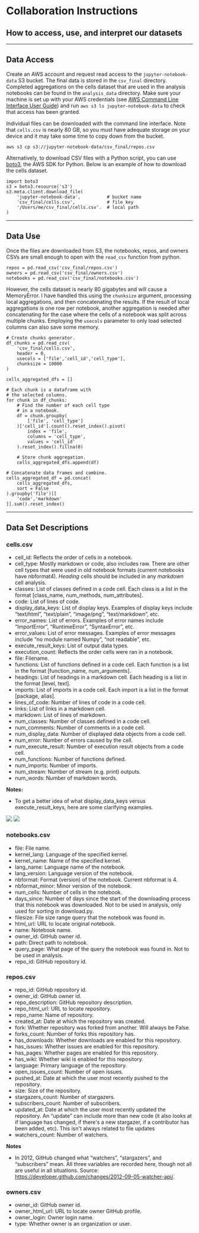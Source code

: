 # Collaboration Instructions
## How to access, use, and interpret our datasets

* * *

## Data Access

Create an AWS account and request read access to the `jupyter-notebook-data` S3 bucket. The final data is stored in the `csv_final` directory. Completed aggregations on the cells dataset that are used in the analysis notebooks can be found in the `analysis_data` directory. Make sure your machine is set up with your AWS credentials (see [AWS Command Line Interface User Guide](https://docs.aws.amazon.com/cli/latest/userguide/cli-chap-welcome.html)) and run `aws s3 ls jupyter-notebook-data` to check that access has been granted.

Individual files can be downloaded with the command line interface. Note that `cells.csv` is nearly 80 GB, so you must have adequate storage on your device and it may take some time to copy down from the bucket.

```
aws s3 cp s3://jupyter-notebook-data/csv_final/repos.csv
```

Alternatively, to download CSV files with a Python script, you can use [boto3](https://boto3.amazonaws.com/v1/documentation/api/latest/index.html?id=docs_gateway), the AWS SDK for Python. Below is an example of how to download the cells dataset.

```
import boto3
s3 = boto3.resource('s3')
s3.meta.client.download_file(
    'jupyter-notebook-data',          # bucket name
    'csv_final/cells.csv',            # file key
    '/Users/me/csv_final/cells.csv'.  # local path
)
```

* * *

## Data Use

Once the files are downloaded from S3, the notebooks, repos, and owners CSVs are small enough to open with the `read_csv` function from python. 

```
repos = pd.read_csv('csv_final/repos.csv')
owners = pd.read_csv('csv_final/owners.csv')
notebooks = pd.read_csv('csv_final/notebooks.csv')
```

However, the cells dataset is nearly 80 gigabytes and will cause a MemoryError. I have handled this using the `chunksize` argument, processing local aggregations, and then concatenating the results. If the result of local aggregations is one row per notebook, another aggregation is needed after concatenating for the case where the cells of a notebook was split across multiple chunks. Employing the `usecols` parameter to only load selected columns can also save some memory.

```
# Create chunks generator.
df_chunks = pd.read_csv(
    'csv_final/cells.csv', 
    header = 0, 
    usecols = ['file','cell_id','cell_type'], 
    chunksize = 10000
)

cells_aggregated_dfs = []

# Each chunk is a dataframe with 
# the selected columns.
for chunk in df_chunks:
    # Find the number of each cell type
    # in a notebook.
    df = chunk.groupby(
        ['file', 'cell_type']
    )['cell_id'].count().reset_index().pivot(        
        index = 'file', 
        columns = 'cell_type', 
        values = 'cell_id'
    ).reset_index().fillna(0)
    
    # Store chunk aggregation.
    cells_aggregated_dfs.append(df)
    
# Concatenate data frames and combine.
cells_aggregated_df = pd.concat(
    cells_aggregated_dfs, 
    sort = False
).groupby('file')[[
    'code','markdown'
]].sum().reset_index()

```

* * *

## Data Set Descriptions

### cells.csv

* cell_id: Reflects the order of cells in a notebook.
* cell_type: Mostly markdown or code, also includes raw. There are other cell types that were used in old notebook formats (current notebooks have nbformat4). *Heading* cells should be included in any *markdown* cell analysis.
* classes: List of classes defined in a code cell. Each class is a list in the format [class_name, num_methods, num_attributes].
* code: List of lines of code.
* display_data_keys: List of display keys. Examples of display keys include “text/html”, “text/plain”, “image/png”, “text/markdown”, etc.
* error_names: List of errors. Examples of error names include “ImportError”, “RuntimeError”, “SyntaxError”, etc.
* error_values: List of error messages. Examples of error messages include “no module named Numpy”, “not readable”, etc.
* execute_result_keys: List of output data types.
* execution_count: Reflects the order cells were ran in a notebook.
* file: Filename.
* functions: List of functions defined in a code cell. Each function is a list in the format [function_name, num_arguments].
* headings: List of headings in a markdown cell. Each heading is a list in the format [level, text].
* imports: List of imports in a code cell. Each import is a list in the format [package, alias].
* lines_of_code: Number of lines of code in a code cell.
* links: List of links in a markdown cell.
* markdown: List of lines of markdown.
* num_classes: Number of classes defined in a code cell.
* num_comments: Number of comments in a code cell.
* num_display_data: Number of displayed data objects from a code cell.
* num_error: Number of errors caused by the cell.
* num_execute_result: Number of execution result objects from a code cell.
* num_functions: Number of functions defined.
* num_imports: Number of imports.
* num_stream: Number of stream (e.g. print) outputs.
* num_words: Number of markdown words.

**Notes:**

* To get a better idea of what display_data_keys versus execute_result_keys, here are some clarifying examples.


<img src='images/example1.png'>
<img src='images/example2.png'>


### notebooks.csv

* file: File name.
* kernel_lang: Language of the specified kernel.
* kernel_name: Name of the specified kernel.
* lang_name: Language name of the notebook.
* lang_version: Language version of the notebook.
* nbformat: Format (version) of the notebook. Current nbformat is 4.
* nbformat_minor: Minor version of the notebook.
* num_cells: Number of cells in the notebook.
* days_since: Number of days since the start of the downloading process that this notebook was downloaded. Not to be used in analysis, only used for sorting in download.py.
* filesize: File size range query that the notebook was found in.
* html_url: URL to locate original notebook.
* name: Notebook name.
* owner_id: GitHub owner id.
* path: Direct path to notebook.
* query_page: What page of the query the notebook was found in. Not to be used in analysis.
* repo_id: GitHub repository id.

### repos.csv

* repo_id: GitHub repository id.
* owner_id: GitHub owner id.
* repo_description: GitHub repository description.
* repo_html_url: URL to locate repository.
* repo_name: Name of repository.
* created_at: Date at which the repository was created.
* fork: Whether repository was forked from another. Will always be False.
* forks_count: Number of forks this repository has.
* has_downloads: Whether downloads are enabled for this repository.
* has_issues: Whether issues are enabled for this repository.
* has_pages: Whether pages are enabled for this repository.
* has_wiki: Whether wiki is enabled for this repository.
* language: Primary language of the repository.
* open_issues_count: Number of open issues.
* pushed_at: Date at which the user most recently pushed to the repository.
* size: Size of the repository. 
* stargazers_count: Number of stargazers.
* subscribers_count: Number of subscribers.
* updated_at: Date at which the user most recently updated the repository. An “update” can include more than new code (it also looks at if language has changed, if there's a new stargazer, if a contributor has been added, etc). This isn't always related to file updates
* watchers_count: Number of watchers.

**Notes**

* In 2012, GitHub changed what “watchers”, “stargazers”, and “subscribers” mean. All three variables are recorded here, though not all are useful in all situations. Source: https://developer.github.com/changes/2012-09-05-watcher-api/.

### owners.csv

* owner_id: GitHub owner id.
* owner_html_url: URL to locate owner GitHub profile.
* owner_login: Owner login name.
* type: Whether owner is an organization or user.

